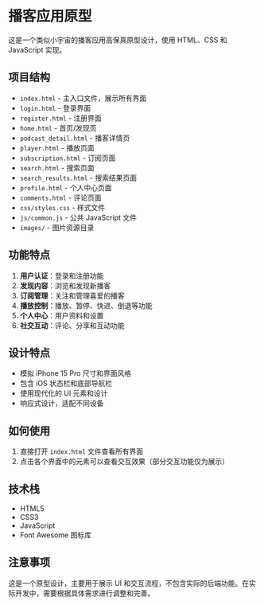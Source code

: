 # 播客应用原型

这是一个类似小宇宙的播客应用高保真原型设计，使用 HTML、CSS 和 JavaScript 实现。

## 项目结构

- `index.html` - 主入口文件，展示所有界面
- `login.html` - 登录界面
- `register.html` - 注册界面
- `home.html` - 首页/发现页
- `podcast_detail.html` - 播客详情页
- `player.html` - 播放页面
- `subscription.html` - 订阅页面
- `search.html` - 搜索页面
- `search_results.html` - 搜索结果页面
- `profile.html` - 个人中心页面
- `comments.html` - 评论页面
- `css/styles.css` - 样式文件
- `js/common.js` - 公共 JavaScript 文件
- `images/` - 图片资源目录

## 功能特点

1. **用户认证**：登录和注册功能
2. **发现内容**：浏览和发现新播客
3. **订阅管理**：关注和管理喜爱的播客
4. **播放控制**：播放、暂停、快进、倒退等功能
5. **个人中心**：用户资料和设置
6. **社交互动**：评论、分享和互动功能

## 设计特点

- 模拟 iPhone 15 Pro 尺寸和界面风格
- 包含 iOS 状态栏和底部导航栏
- 使用现代化的 UI 元素和设计
- 响应式设计，适配不同设备

## 如何使用

1. 直接打开 `index.html` 文件查看所有界面
2. 点击各个界面中的元素可以查看交互效果（部分交互功能仅为展示）

## 技术栈

- HTML5
- CSS3
- JavaScript
- Font Awesome 图标库

## 注意事项

这是一个原型设计，主要用于展示 UI 和交互流程，不包含实际的后端功能。在实际开发中，需要根据具体需求进行调整和完善。 
